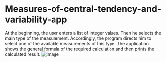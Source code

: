 # Measures-of-central-tendency-and-variability-app
At the beginning, the user enters a list of integer values. Then he selects the main type of the measurement. Accordingly, the program directs him to select one of the available measurements of this type. The application shows the general formula of the required calculation and then prints the calculated result.
![image](https://user-images.githubusercontent.com/117351277/235264952-46828cf1-ba3c-4b14-b8d9-fa1a4175ce39.png)
